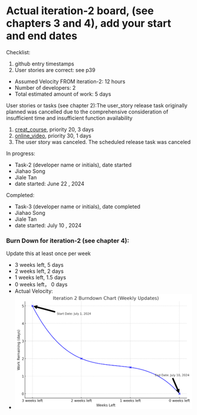 # Actual iteration-2 board, (see chapters 3 and 4), add your start and end dates 

Checklist: 
1. github entry timestamps
2. User stories are correct: see p39

* Assumed Velocity FROM iteration-2: 12 hours
* Number of developers: 2
* Total estimated amount of work: 5 days

User stories or tasks (see chapter 2):The user_story release task originally planned was cancelled due to the comprehensive consideration of insufficient time and insufficient function availability
1. [creat_course](../user_stories/creat_course.md), priority 20, 3 days 
2. [online_video](../user_stories/online_video.md), priority 30, 1 days
3. The user story was canceled. The scheduled release task was canceled


In progress:
* Task-2 (developer name or initials), date started
* Jiahao Song
* Jiale Tan
* date started: June 22 , 2024

Completed:
* Task-3 (developer name or initials), date completed
* Jiahao Song
* Jiale Tan
* date started: July 10 , 2024

### Burn Down for iteration-2 (see chapter 4):
Update this at least once per week
* 3 weeks left, 5 days
* 2 weeks left, 2 days
* 1 weeks left, 1.5 days
* 0 weeks left， 0 days
* Actual Velocity: 
* ![img.png](img.png)